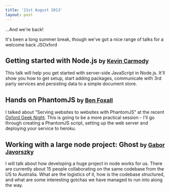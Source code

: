 ```yaml
---
title: '21st August 2013'
layout: post
---
```


&hellip;And we're back!

It's been a long summer break,  though we've got a nice range of talks for a welcome back JSOxford

## Getting started with Node.js <small>by <a href="https://skinofstars.com">Kevin Carmody</a></small>

This talk will help you get started with server-side JavaScript in Node.js. It'll show you how to get setup, start adding packages, communicate with 3rd party services and persisting data to a simple document store. 

## Hands on PhantomJS <small>by <a href="http://benjaminbenben.com">Ben Foxall</a></small>

I talked about "Serving websites to websites with PhantomJS" at the recent [Oxford Geek Night](http://oxford.geeknights.net/ogn32/).  This is going to be a more practical session - I'll go through creating a PhantomJS script, setting up the web server and deploying your service to heroku.

## Working with a large node project: Ghost <small>by <a href="https://twitter.com/javorszky">Gabor Javorszky</a></small>

I will talk about how developing a huge project in node works for us. There are currently about 15 people collaborating on the same codebase from the US to Australia. What are the logistics of it, how is the codebase structured, and what are some interesting gotchas we have managed to run into along the way.
